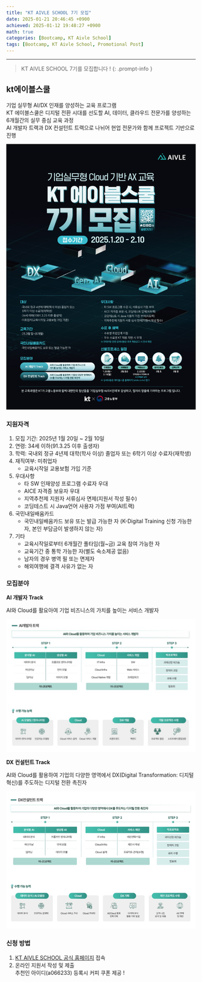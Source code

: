 ```yaml
--- 
title: "KT AIVLE SCHOOL 7기 모집" 
date: 2025-01-21 20:46:45 +0900
achieved: 2025-01-12 19:48:27 +0900
math: true
categories: [Bootcamp, KT Aivle School]
tags: [Bootcamp, KT Aivle School, Promotional Post]
---
```

---------- 	
> KT AIVLE SCHOOL 7기를 모집합니다 !
{: .prompt-info } 

## **kt에이블스쿨** 
기업 실무형 AI/DX 인재를 양성하는 교육 프로그램<br>
KT 에이블스쿨은 디지털 전환 시대를 선도할 AI, 데이터, 클라우드 전문가를 양성하는 6개월간의 실무 중심 교육 과정<br>
AI 개발자 트랙과 DX 컨설턴트 트랙으로 나뉘어 현업 전문가와 함께 프로젝트 기반으로 진행

![홍보글](https://github.com/tae2on/tae2on.github.io/blob/main/assets/img/%ED%99%8D%EB%B3%B4%EA%B8%80.jpg?raw=true)

### **지원자격**
1. 모집 기간: 2025년 1월 20일 ~ 2월 10일 
2. 연령: 34세 이하(91.3.25 이후 출생자)
3. 학력: 국내외 정규 4년제 대학(학사 이상) 졸업자 또는 6학기 이상 수료자(재학생)
4. 재직여부: 미취업자 
    - 교육시작일 교용보험 가입 기준
5. 우대사항
    - 타 SW 인재양성 프로그램 수료자 우대
    - AICE 자격증 보유자 우대
    - 지역추천제 지원자 서류심사 면제(지원서 작성 필수)
    - 코딩테스트 시 Java언어 사용자 가점 부여(AI트랙)
6. 국민내일배움카드
    - 국민내일배움카드 보유 또는 발급 가능한 자 (K-Digital Training 신청 가능한 자, 본인 부담금이 발생하지 않는 자)
7. 기타
    - 교육시작일로부터 6개월간 풀타임(월~금) 교육 참여 가능한 자
    - 교육기간 중 통학 가능한 자(별도 숙소제공 없음)
    - 남자의 경우 병역 필 또는 면제자
    - 해외여행에 결격 사유가 없는 자 

### **모집분야**
**AI 개발자 Track**

AI와 Cloud를 활요아여 기업 비즈니스의 가치를 높이는 서비스 개발자 

![AI 개발자 Track](https://github.com/tae2on/tae2on.github.io/blob/main/assets/img/%ED%99%8D%EB%B3%B4%EA%B8%80_1.jpg?raw=true)

**DX 컨설턴트 Track**

AI와 Cloud를 활용하여 기업의 다양한 영역에서 DX(Digital Transformation: 디지털 혁신)를 주도하는 디지털 전환 촉진자 

![DX 컨설턴트 Track](https://github.com/tae2on/tae2on.github.io/blob/main/assets/img/%ED%99%8D%EB%B3%B4%EA%B8%80_2.jpg?raw=truee)


### **신청 방법**
1. [KT AIVLE SCHOOL 공식 홈페이지](https://aivle.kt.co.kr/home/main/indexMain) 접속  
2. 온라인 지원서 작성 및 제출  
추천인 아이디(a066233) 등록시 커피 쿠폰 제공 !